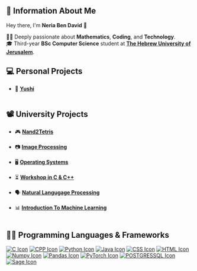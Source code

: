 ## 🙇 Information About Me 

Hey there, I'm **Neria Ben David** 👋  


👨‍🔬 Deeply passionate about **Mathematics**, **Coding**, and **Technology**.   
🎓 Third-year **BSc Computer Science** student at **[The Hebrew University of Jerusalem](https://en.huji.ac.il/)**.
##

## 💻 Personal Projects
-  🥷 [**Yushi**](https://github.com/neriabd/Yushi)<br><br>

## 📽️ University Projects  
-  🎮 [**Nand2Tetris**](https://github.com/neriabd/Nand2Tetris)<br><br>
-  📷 [**Image Processing**](https://github.com/neriabd/ImageProcessing)<br><br>
-  🖥️ [**Operating Systems**](https://github.com/neriabd/OperatingSystems)<br><br>
-  ⏳ [**Workshop in C & C++**](https://github.com/neriabd/Workshop-C-CPP)<br><br>
-  🗣️ [**Natural Langugage Processing**](https://github.com/neriabd/Natural-Language-Processing)<br><br>
-  📊 [**Introduction To Machine Learning**](https://github.com/neriabd/IML.HUJI)<br><br>

## 👨‍💻 Programming Languages & Frameworks


<!-- ## [![HTML Icon](logos/html.png)](https://en.wikipedia.org/wiki/HTML) --> 
<!-- [![CSS Icon](logos/css.png)](https://en.wikipedia.org/wiki/CSS) --> 
<!-- [![C Icon](logos/c.png)](https://en.wikipedia.org/wiki/C_(programming_language)) --> 
<!-- [![CPP Icon](logos/cpp.png)](https://en.wikipedia.org/wiki/C%2B%2B) --> 
<!-- [![Python Icon](logos/python.png)](https://www.python.org)--> 
<!-- [![Java Icon](logos/java.png)](https://www.java.com)--> 
<!-- [![Numpy Icon](logos/numpy.png)](https://numpy.org)--> 
<!-- [![Pandas Icon](logos/pandas.png)](https://pandas.pydata.org)--> 
<!-- [![PyTorch Icon](logos/pytorch.png)](https://pytorch.org)--> 
<!-- [![Sage Icon](logos/sage.png)](https://www.sagemath.org)--> 

[![C Icon](https://img.shields.io/badge/C-00599C?style=for-the-badge&logo=c&logoColor=white)](https://en.wikipedia.org/wiki/C_(programming_language))
[![CPP Icon](https://img.shields.io/badge/C%2B%2B-000000?style=for-the-badge&logo=c%2B%2B&logoColor=white)](https://en.wikipedia.org/wiki/C%2B%2B)
[![Python Icon](https://img.shields.io/badge/Python-FFA500?style=for-the-badge&logo=python&logoColor=white)](https://www.python.org)
[![Java Icon](https://img.shields.io/badge/Java-F80000?style=for-the-badge&logo=oracle&logoColor=white)](https://www.java.com)
[![CSS Icon](https://img.shields.io/badge/CSS-00008B?style=for-the-badge&logo=css3&logoColor=white)](https://en.wikipedia.org/wiki/CSS)
[![HTML Icon](https://img.shields.io/badge/HTML-E34F26?style=for-the-badge&logo=html5&logoColor=white)](https://en.wikipedia.org/wiki/HTML)
[![Numpy Icon](https://img.shields.io/badge/NumPy-013243?style=for-the-badge&logo=numpy&logoColor=white)](https://numpy.org)
[![Pandas Icon](https://img.shields.io/badge/Pandas-150458?style=for-the-badge&logo=pandas&logoColor=white)](https://pandas.pydata.org)
[![PyTorch Icon](https://img.shields.io/badge/PyTorch-EE4C2C?style=for-the-badge&logo=pytorch&logoColor=white)](https://pytorch.org)
[![POSTGRESSQL Icon](https://img.shields.io/badge/PostGres_SQL-336791?style=for-the-badge&logo=postgresql&logoColor=white)](https://en.wikipedia.org/wiki/SQL)
[![Sage Icon](https://img.shields.io/badge/SageMath-00008B?style=for-the-badge&logo=sage&logoColor=white)](https://www.sagemath.org)


<!--
**neriabd/neriabd** is a ✨ _special_ ✨ repository because its `README.md` (this file) appears on your GitHub profile.

Here are some ideas to get you started:

- 🔭 I’m currently working on ...
- 🌱 I’m currently learning ...
- 👯 I’m looking to collaborate on ...
- 🤔 I’m looking for help with ...
- 💬 Ask me about ...
- 📫 How to reach me: ...
- 😄 Pronouns: ...
- ⚡ Fun fact: ...
-->
